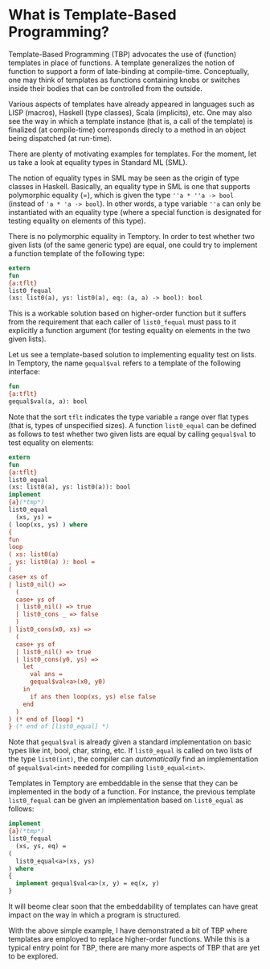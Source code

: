 # What is Template-Based Programming?

Template-Based Programming (TBP) advocates the use of (function)
templates in place of functions. A template generalizes the notion of
function to support a form of late-binding at compile-time.
Conceptually, one may think of templates as functions containing knobs
or switches inside their bodies that can be controlled from the
outside.

Various aspects of templates have already appeared in languages such
as LISP (macros), Haskell (type classes), Scala (implicits), etc. One
may also see the way in which a template instance (that is, a call of
the template) is finalized (at compile-time) corresponds direcly to a
method in an object being dispatched (at run-time).

There are plenty of motivating examples for templates. For the moment,
let us take a look at equality types in Standard ML (SML).

The notion of equality types in SML may be seen as the origin of type
classes in Haskell. Basically, an equality type in SML is one that
supports polymorphic equality (=), which is given the type `''a * ''a
-> bool` (instead of `'a * 'a -> bool`). In other words, a type variable
`''a` can only be instantiated with an equality type (where a special
function is designated for testing equality on elements of this type).
  
There is no polymorphic equality in Temptory. In order to test whether
two given lists (of the same generic type) are equal, one could try to
implement a function template of the following type:

```ats
extern
fun
{a:tflt}
list0_fequal
(xs: list0(a), ys: list0(a), eq: (a, a) -> bool): bool
```

This is a workable solution based on higher-order function
but it suffers from the requirement that each caller of `list0_fequal`
must pass to it explicitly a function argument (for testing equality
on elements in the two given lists).

Let us see a template-based solution to implementing equality test on
lists. In Temptory, the name `gequal$val` refers to a template of the
following interface:

```ats
fun
{a:tflt}
gequal$val(a, a): bool
```

Note that the sort `tflt` indicates the type variable
`a` range over flat types (that is, types of unspecified sizes).
A function `list0_equal` can be defined as follows to test whether two
given lists are equal by calling `gequal$val` to test equality on elements:

```ats
extern
fun
{a:tflt}
list0_equal
(xs: list0(a), ys: list0(a)): bool
implement
{a}(*tmp*)
list0_equal
  (xs, ys) =
( loop(xs, ys) ) where
{
fun
loop
( xs: list0(a)
, ys: list0(a) ): bool =
(
case+ xs of
| list0_nil() =>
  (
  case+ ys of
  | list0_nil() => true
  | list0_cons _ => false
  )
| list0_cons(x0, xs) =>
  (
  case+ ys of
  | list0_nil() => true
  | list0_cons(y0, ys) =>
    let
      val ans =
      gequal$val<a>(x0, y0)
    in
      if ans then loop(xs, ys) else false
    end
  )
) (* end of [loop] *)
} (* end of [list0_equal] *)
```

Note that `gequal$val` is already given a standard implementation on
basic types like int, bool, char, string, etc. If `list0_equal` is
called on two lists of the type `list0(int)`, the compiler can
*automatically* find an implementation of `gequal$val<int>` needed for
compiling `list0_equal<int>`.

Templates in Temptory are embeddable in the sense that they can be
implemented in the body of a function. For instance, the previous template
`list0_fequal` can be given an implementation based on `list0_equal`
as follows:


```ats
implement
{a}(*tmp*)
list0_fequal
  (xs, ys, eq) =
(
  list0_equal<a>(xs, ys)
) where
{
  implement gequal$val<a>(x, y) = eq(x, y)
}
```

It will beome clear soon that the embeddability of templates can have
great impact on the way in which a program is structured.

With the above simple example, I have demonstrated a bit of TBP where
templates are employed to replace higher-order functions.  While this
is a typical entry point for TBP, there are many more aspects of TBP
that are yet to be explored.
